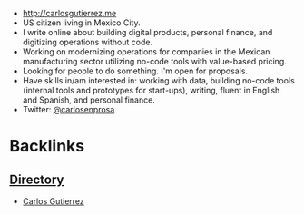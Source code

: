 - http://carlosgutierrez.me
- US citizen living in Mexico City.
- I write online about building digital products, personal finance, and digitizing operations without code.
- Working on modernizing operations for companies in the Mexican manufacturing sector utilizing no-code tools with value-based pricing.
- Looking for people to do something. I'm open for proposals.
- Have skills in/am interested in: working with data, building no-code tools (internal tools and prototypes for start-ups), writing, fluent in English and Spanish, and personal finance.
- Twitter: [@carlosenprosa](https//www.twitter.com/carlosenprosa)

# Backlinks
## [Directory](<Directory.md>)
- [Carlos Gutierrez](<Carlos Gutierrez.md>)

